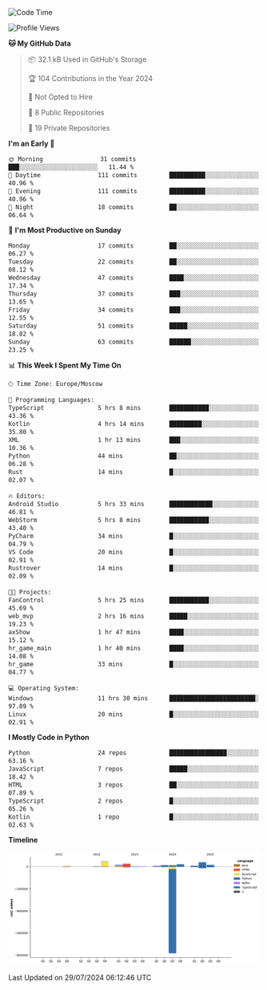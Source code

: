 <!--START_SECTION:waka-->
![Code Time](http://img.shields.io/badge/Code%20Time-427%20hrs%2042%20mins-blue)

![Profile Views](http://img.shields.io/badge/Profile%20Views-1-blue)

**🐱 My GitHub Data** 

> 📦 32.1 kB Used in GitHub's Storage 
 > 
> 🏆 104 Contributions in the Year 2024
 > 
> 🚫 Not Opted to Hire
 > 
> 📜 8 Public Repositories 
 > 
> 🔑 19 Private Repositories 
 > 
**I'm an Early 🐤** 

```text
🌞 Morning                31 commits          ███░░░░░░░░░░░░░░░░░░░░░░   11.44 % 
🌆 Daytime                111 commits         ██████████░░░░░░░░░░░░░░░   40.96 % 
🌃 Evening                111 commits         ██████████░░░░░░░░░░░░░░░   40.96 % 
🌙 Night                  18 commits          ██░░░░░░░░░░░░░░░░░░░░░░░   06.64 % 
```
📅 **I'm Most Productive on Sunday** 

```text
Monday                   17 commits          ██░░░░░░░░░░░░░░░░░░░░░░░   06.27 % 
Tuesday                  22 commits          ██░░░░░░░░░░░░░░░░░░░░░░░   08.12 % 
Wednesday                47 commits          ████░░░░░░░░░░░░░░░░░░░░░   17.34 % 
Thursday                 37 commits          ███░░░░░░░░░░░░░░░░░░░░░░   13.65 % 
Friday                   34 commits          ███░░░░░░░░░░░░░░░░░░░░░░   12.55 % 
Saturday                 51 commits          █████░░░░░░░░░░░░░░░░░░░░   18.82 % 
Sunday                   63 commits          ██████░░░░░░░░░░░░░░░░░░░   23.25 % 
```


📊 **This Week I Spent My Time On** 

```text
🕑︎ Time Zone: Europe/Moscow

💬 Programming Languages: 
TypeScript               5 hrs 8 mins        ███████████░░░░░░░░░░░░░░   43.36 % 
Kotlin                   4 hrs 14 mins       █████████░░░░░░░░░░░░░░░░   35.80 % 
XML                      1 hr 13 mins        ███░░░░░░░░░░░░░░░░░░░░░░   10.36 % 
Python                   44 mins             ██░░░░░░░░░░░░░░░░░░░░░░░   06.28 % 
Rust                     14 mins             █░░░░░░░░░░░░░░░░░░░░░░░░   02.07 % 

🔥 Editors: 
Android Studio           5 hrs 33 mins       ████████████░░░░░░░░░░░░░   46.81 % 
WebStorm                 5 hrs 8 mins        ███████████░░░░░░░░░░░░░░   43.40 % 
PyCharm                  34 mins             █░░░░░░░░░░░░░░░░░░░░░░░░   04.79 % 
VS Code                  20 mins             █░░░░░░░░░░░░░░░░░░░░░░░░   02.91 % 
Rustrover                14 mins             █░░░░░░░░░░░░░░░░░░░░░░░░   02.09 % 

🐱‍💻 Projects: 
FanControl               5 hrs 25 mins       ███████████░░░░░░░░░░░░░░   45.69 % 
web_mvp                  2 hrs 16 mins       █████░░░░░░░░░░░░░░░░░░░░   19.23 % 
axShow                   1 hr 47 mins        ████░░░░░░░░░░░░░░░░░░░░░   15.12 % 
hr_game_main             1 hr 40 mins        ████░░░░░░░░░░░░░░░░░░░░░   14.08 % 
hr_game                  33 mins             █░░░░░░░░░░░░░░░░░░░░░░░░   04.77 % 

💻 Operating System: 
Windows                  11 hrs 30 mins      ████████████████████████░   97.09 % 
Linux                    20 mins             █░░░░░░░░░░░░░░░░░░░░░░░░   02.91 % 
```

**I Mostly Code in Python** 

```text
Python                   24 repos            ████████████████░░░░░░░░░   63.16 % 
JavaScript               7 repos             █████░░░░░░░░░░░░░░░░░░░░   18.42 % 
HTML                     3 repos             ██░░░░░░░░░░░░░░░░░░░░░░░   07.89 % 
TypeScript               2 repos             █░░░░░░░░░░░░░░░░░░░░░░░░   05.26 % 
Kotlin                   1 repo              █░░░░░░░░░░░░░░░░░░░░░░░░   02.63 % 
```



**Timeline**

![Lines of Code chart](https://raw.githubusercontent.com/adlemx/adlemx/main/assets/bar_graph.png)


 Last Updated on 29/07/2024 06:12:46 UTC
<!--END_SECTION:waka-->

